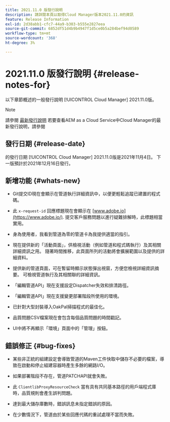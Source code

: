 ```yaml
---
title: 2021.11.0 版發行說明
description: 請詳閱本頁以取得Cloud Manager版本2021.11.0的資訊
feature: Release Information
exl-id: 2d38abb1-cfc7-44a9-b303-b555e2827eea
source-git-commit: 6852df51d4b9b4947f1d5ce0b5a284bef94d0589
workflow-type: tm+mt
source-wordcount: '368'
ht-degree: 3%

---
```


# 2021.11.0 版發行說明 {#release-notes-for}

以下章節概述的一般發行說明 [!UICONTROL Cloud Manager] 2021.11.0版。

>[!NOTE]
>請參閱 [最新發行說明](https://experienceleague.adobe.com/docs/experience-manager-cloud-service/onboarding/getting-access/release-notes-cloud-manager/release-notes-cm-current.html?lang=en#getting-access) 若要查看AEM as a Cloud Service中Cloud Manager的最新發行說明，請參閱

## 發行日期 {#release-date}

的發行日期 [!UICONTROL Cloud Manager] 2021.11.0版是2021年11月4日。
下一版預計於2021年12月16日發行。

## 新增功能 {#whats-new}

* Git提交ID現在會顯示在管道執行詳細資訊中，以便更輕鬆追蹤已建置的程式碼。

* 此 `x-request-id` 回應標題現在會顯示在 [www.adobe.io](https://www.adobe.io/). 提交客戶服務問題以進行疑難排解時，此標題相當實用。

* 身為使用者，我看到管道為零的管道卡為我提供適當的指引。

* 現在提供新的「活動頁面」，供檢視活動（例如管道和程式碼執行）及其相關詳細資訊之用。 隨著時間推移，此頁面所列的活動將會擴展範圍以及提供的詳細資料。

* 提供新的管道頁面，可在暫留時顯示狀態彈出視窗，方便您檢視詳細資訊摘要。 可檢視管道執行及其相關聯的詳細資訊。

* 「編輯管道API」現在支援設定Dispatcher失效和排清路徑。

* 「編輯管道API」現在支援變更部署階段所使用的環境。

* 已針對大型封裝導入OakPal掃描程式的最佳化。

* 品質問題CSV檔案現在會包含每個品質問題的時間戳記。

* UI中將不再顯示「環境」頁面中的「管理」按鈕。

## 錯誤修正 {#bug-fixes}

* 某些非正統的組建設定會導致管道的Maven工件快取中儲存不必要的檔案，導致在啟動和停止組建容器時產生多餘的網路I/O。

* 如果部署階段不存在，管道PATCHAPI就會失敗。

* 此 `ClientlibProxyResourceCheck` 當有具有共同基本路徑的用戶端程式庫時，品質規則會產生誤判問題。

* 達到最大儲存庫數時，錯誤訊息未指定錯誤的原因。

* 在少數情況下，管道由於某些回應代碼的重試處理不當而失敗。
